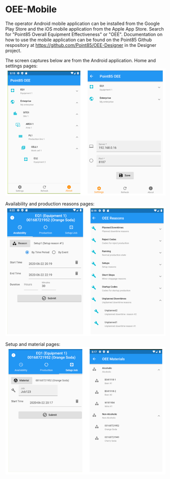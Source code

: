 # OEE-Mobile
The operator Android mobile application can be installed from the Google Play Store and the iOS mobile application from the Apple App Store.  Search for "Point85 Overall Equipment Effectiveness" or "OEE".  Documentation on how to use the mobile application can be found on the Point85 Github respository at https://github.com/Point85/OEE-Designer in the Designer project.

The screen captures below are from the Android application.  Home and settings pages:
![HomePage](https://github.com/point85/OEE-Mobile/blob/master/docs/HomeSetup.PNG)

Availability and production reasons pages:
![AvailabilityReasons](https://github.com/point85/OEE-Mobile/blob/master/docs/AvailabilityReasons.PNG)

Setup and material pages:
![SetupMaterials](https://github.com/point85/OEE-Mobile/blob/master/docs/SetupMaterials.PNG)
